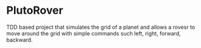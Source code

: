 # PlutoRover
TDD based project that simulates the grid of a planet and allows a rovesr to move around the grid with simple commands such left, right, forward, backward.
